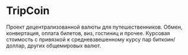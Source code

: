 # TripCoin

Проект децентрализованной валюты для путешественников. Обмен, конвертация, оплата билетов, виз, гостиниц и прочее. 
Курсовая стоимость с привязкой к средневзвешенному курсу пар биткоин/доллар, других общемировых валют.
